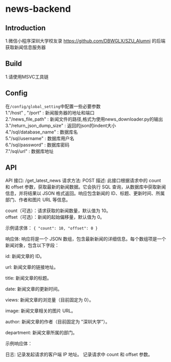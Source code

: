 # news-backend

## Introduction
1.微信小程序深圳大学校友录 https://github.com/DBWGLX/SZU_Alumni
的后端获取新闻信息服务器

## Build
1.请使用MSVC工具链

## Config
在`/config/global_setting`中配置一些必要参数
<br>
1."/host" , "/port" : 新闻服务器的地址和端口
<br>
2."/news_file_path" : 新闻文件的路径,格式为使用news_downloader.py的输出
<br>
3."/return_json_dump_size" : 返回的json的indent大小
<br>
4."/sql/database_name" : 数据库名
<br>
5."/sql/username" : 数据库用户名
<br>
6."/sql/password" : 数据库密码
<br>
7."/sql/url" : 数据库地址

## API
API 接口: /get_latest_news
请求方法: POST
描述:
此接口根据请求中的 count 和 offset 参数，获取最新的新闻数据。它会执行 SQL 查询，从数据库中获取新闻信息，并将结果以 JSON 格式返回。响应包含新闻的 ID、标题、更新时间、所属部门、作者和图片 URL 等信息。

count（可选）：请求获取的新闻数量，默认值为 10。
<br>
offset（可选）：新闻的起始偏移量，默认值为 0。

示例请求体：
`{
"count": 10,
"offset": 0 }`



响应体:
响应将是一个 JSON 数组，包含最新新闻的详细信息。每个数组项是一个新闻对象，包含以下字段：

id: 新闻文章的 ID。

url: 新闻文章的链接地址。

title: 新闻文章的标题。

date: 新闻文章的更新时间。

views: 新闻文章的浏览量（目前固定为 0）。

image: 新闻文章相关的图片 URL。

author: 新闻文章的作者（目前固定为 "深圳大学"）。

department: 新闻文章所属的部门。

示例响应体：

日志:
记录发起请求的客户端 IP 地址。
记录请求中 count 和 offset 参数。